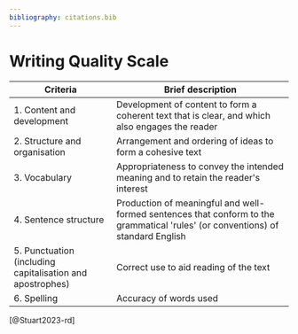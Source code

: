 ```yaml
---
bibliography: citations.bib
---
```


# Writing Quality Scale

| Criteria | Brief description |
|----------|--------------------|
| 1. Content and development | Development of content to form a coherent text that is clear, and which also engages the reader |
| 2. Structure and organisation | Arrangement and ordering of ideas to form a cohesive text |
| 3. Vocabulary | Appropriateness to convey the intended meaning and to retain the reader's interest |
| 4. Sentence structure | Production of meaningful and well-formed sentences that conform to the grammatical 'rules' (or conventions) of standard English |
| 5. Punctuation (including capitalisation and apostrophes) | Correct use to aid reading of the text |
| 6. Spelling | Accuracy of words used |


[@Stuart2023-rd]